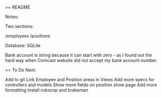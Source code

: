 == README


Notes:

Two sections:

/employees
/positions

Database: SQLite

Bank account is string because it can start with zero - as I found out the hard way when Comcast website
did not accept my bank account number.

== To Do Next:

Add to git
Link Employee and Position areas in Views
Add more specs for controllers and models
Show more fields on position show page
Add more formatting
Install rubocop and brakeman
